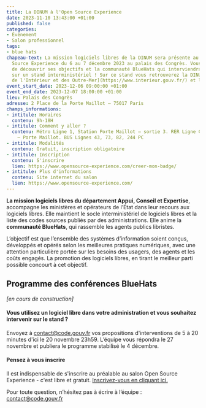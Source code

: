 ```yaml
---
title: La DINUM à l'Open Source Experience
date: 2023-11-10 13:43:00 +01:00
published: false
categories:
- Événement
- Salon professionnel
tags:
- blue hats
chapeau-text: La mission logiciels libres de la DINUM sera présente au salon Open
  Source Experience du 6 au 7 décembre 2023 au palais des Congrès. Vous aurez l’occasion
  de découvrir ses objectifs et la communauté BlueHats qui interviendra lors de conférences
  sur un stand interministériel ! Sur ce stand vous retrouverez la DINUM, le [ministère
  de l'Intérieur et des Outre-Mer](https://www.interieur.gouv.fr/) et la [DGSE](https://www.dgse.gouv.fr/fr).
event_start_date: 2023-12-06 09:00:00 +01:00
event_end_date: 2023-12-07 18:00:00 +01:00
lieu: Palais des Congrès
adresse: 2 Place de la Porte Maillot – 75017 Paris
champs_informations:
- intitule: Horaires
  contenu: 9h-18H
- intitule: Comment y aller ?
  contenu: Métro Ligne 1, Station Porte Maillot – sortie 3. RER Ligne C, Station Neuilly
    – Porte Maillot. BUS Lignes 43, 73, 82, 244 PC
- intitule: Modalités
  contenu: Gratuit, inscription obligatoire
- intitule: Inscription
  contenu: S'inscrire
  lien: https://www.opensource-experience.com/creer-mon-badge/
- intitule: Plus d'informations
  contenu: Site internet du salon
  lien: https://www.opensource-experience.com/
---
```


**La mission logiciels libres du département Appui, Conseil et Expertise**, accompagne les ministères et opérateurs de l’État dans leur recours aux logiciels libres. Elle maintient le socle interministériel de logiciels libres et la liste des codes sources publiés par des administrations.  Elle anime la **communauté BlueHats**, qui rassemble les agents publics libristes. 

L’objectif est que l’ensemble des systèmes d’information soient conçus, développés et opérés selon les meilleures pratiques numériques, avec une attention particulière portée sur les besoins des usagers, des agents et les coûts engagés. La promotion des logiciels libres, en tirant le meilleur parti possible concourt à cet objectif.

## Programme des conférences BlueHats
*[en cours de construction]*

#### Vous utilisez un logiciel libre dans votre administration et vous souhaitez intervenir sur le stand ? 
Envoyez à [contact@code.gouv.fr](contact@code.gouv.fr) vos propositions d'interventions de 5 à 20 minutes d'ici le 20 novembre 23h59. L’équipe vous répondra le 27 novembre et publiera le programme stabilisé le 4 décembre.

#### Pensez à vous inscrire
Il est indispensable de s'inscrire au préalable au salon Open Source Experience - c'est libre et gratuit. [Inscrivez-vous en cliquant ici.](https://www.opensource-experience.com/creer-mon-badge/)

Pour toute question, n’hésitez pas à écrire à l’équipe : [contact@code.gouv.fr](contact@code.gouv.fr) 

